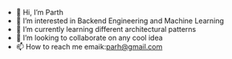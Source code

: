 - 👋 Hi, I’m Parth
- 👀 I’m interested in Backend Engineering and Machine Learning
- 🌱 I’m currently learning different architectural patterns
- 💞️ I’m looking to collaborate on any cool idea 
- 📫 How to reach me emaik:parh@gmail.com

